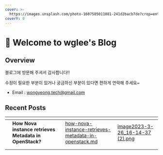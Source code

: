 ```yaml
---
cover: >-
  https://images.unsplash.com/photo-1607585011081-241d2bacb7de?crop=entropy&cs=tinysrgb&fm=jpg&ixid=MnwxOTcwMjR8MHwxfHNlYXJjaHwyfHxzd2lzc3xlbnwwfHx8fDE2NzM1OTQ0NzA&ixlib=rb-4.0.3&q=80
coverY: 0
---
```


# 👋 Welcome to wglee's Blog

## Overview

블로그에 방문해 주셔서 감사합니다!!&#x20;

수정이 필요한 부분이 있거나 궁금하신 부분이 있다면 편하게 연락해 주세요\~

* Email : wongyeong.tech@gmail.com



## Recent Posts

<table data-view="cards"><thead><tr><th></th><th></th><th></th><th data-hidden data-card-target data-type="content-ref"></th><th data-hidden data-card-cover data-type="files"></th></tr></thead><tbody><tr><td></td><td><strong>How Nova instance retrieves Metadata in OpenStack?</strong></td><td></td><td><a href="tech/openstack/how-nova-instance-retrieves-metadata-in-openstack.md">how-nova-instance-retrieves-metadata-in-openstack.md</a></td><td><a href=".gitbook/assets/image2023-3-26_16-14-37 (2).png">image2023-3-26_16-14-37 (2).png</a></td></tr><tr><td></td><td></td><td></td><td></td><td></td></tr><tr><td></td><td></td><td></td><td></td><td></td></tr></tbody></table>







